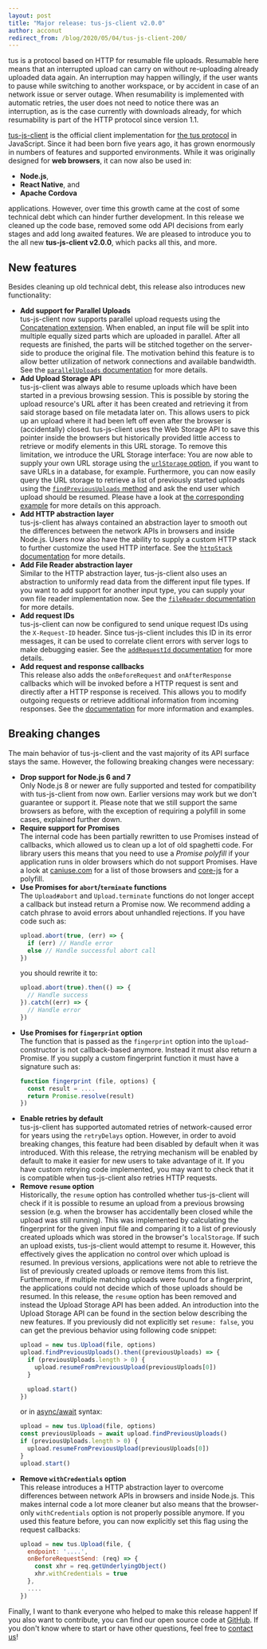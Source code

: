 ```yaml
---
layout: post
title: "Major release: tus-js-client v2.0.0"
author: acconut
redirect_from: /blog/2020/05/04/tus-js-client-200/
---
```


tus is a protocol based on HTTP for resumable file uploads. Resumable here means that an interrupted upload can carry on without re-uploading already uploaded data again. An interruption may happen willingly, if the user wants to pause while switching to another workspace, or by accident in case of an network issue or server outage. When resumability is implemented with automatic retries, the user does not need to notice there was an interruption, as is the case currently with downloads already, for which resumability is part of the HTTP protocol since version 1.1. 

[tus-js-client](https://github.com/tus/tus-js-client/) is the official client implementation for [the tus protocol](/protocols/resumable-upload.html) in JavaScript. Since it had been born five years ago, it has grown enormously in numbers of features and supported environments. While it was originally designed for **web browsers**, it can now also be used in:

- **Node.js**, 
- **React Native**, and 
- **Apache Cordova**

applications. However, over time this growth came at the cost of some technical debt which can hinder further development. In this release we cleaned up the code base, removed some odd API decisions from early stages and add long awaited features. We are pleased to introduce you to the all new **tus-js-client v2.0.0**, which packs all this, and more.

## New features

Besides cleaning up old technical debt, this release also introduces new functionality:

- **Add support for Parallel Uploads**<br />
  tus-js-client now supports parallel upload requests using the [Concatenation extension](https://tus.io/protocols/resumable-upload.html#concatenation). When enabled, an input file will be split into multiple equally sized parts which are uploaded in parallel. After all requests are finished, the parts will be stitched together on the server-side to produce the original file. The motivation behind this feature is to allow better utilization of network connections and available bandwidth. See the [`parallelUploads` documentation](https://github.com/tus/tus-js-client/blob/v2.0/docs/api.md#paralleluploads) for more details.
- **Add Upload Storage API**<br />
  tus-js-client was always able to resume uploads which have been started in a previous browsing session. This is possible by storing the upload resource's URL after it has been created and retrieving it from said storage based on file metadata later on. This allows users to pick up an upload where it had been left off even after the browser is (accidentally) closed. tus-js-client uses the Web Storage API to save this pointer inside the browsers but historically provided little access to retrieve or modify elements in this URL storage.
  To remove this limitation, we introduce the URL Storage interface: You are now able to supply your own URL storage using the [`urlStorage` option](https://github.com/tus/tus-js-client/blob/v2.0/docs/api.md#urlstorage), if you want to save URLs in a database, for example.
  Furthermore, you can now easily query the URL storage to retrieve a list of previously started uploads using the [`findPreviousUploads` method](https://github.com/tus/tus-js-client/blob/v2.0/docs/api.md#tusuploadfindpreviousuploads) and ask the end user which upload should be resumed. Please have a look at [the corresponding example](https://github.com/tus/tus-js-client/blob/v2.0/docs/usage.md#example-let-user-select-upload-to-resume) for more details on this approach.
- **Add HTTP abstraction layer**<br />
  tus-js-client has always contained an abstraction layer to smooth out the differences between the network APIs in browsers and inside Node.js. Users now also have the ability to supply a custom HTTP stack to further customize the used HTTP interface. See the [`httpStack` documentation](https://github.com/tus/tus-js-client/blob/v2.0/docs/api.md#httpstack) for more details.
- **Add File Reader abstraction layer**<br />
  Similar to the HTTP abstraction layer, tus-js-client also uses an abstraction to uniformly read data from the different input file types. If you want to add support for another input type, you can supply your own file reader implementation now. See the [`fileReader` documentation](https://github.com/tus/tus-js-client/blob/v2.0/docs/api.md#filereader) for more details.
- **Add request IDs**<br />
  tus-js-client can now be configured to send unique request IDs using the `X-Request-ID` header. Since tus-js-client includes this ID in its error messages, it can be used to correlate client errors with server logs to make debugging easier. See the [`addRequestId` documentation](https://github.com/tus/tus-js-client/blob/v2.0/docs/api.md#addrequestid) for more details.
- **Add request and response callbacks**<br />
  This release also adds the `onBeforeRequest` and `onAfterResponse` callbacks which will be invoked before a HTTP request is sent and directly after a HTTP response is received. This allows you to modify outgoing requests or retrieve additional information from incoming responses. See the [documentation](https://github.com/tus/tus-js-client/blob/v2.0/docs/api.md#onbeforerequest) for more information and examples.

## Breaking changes

The main behavior of tus-js-client and the vast majority of its API surface stays the same. However, the following breaking changes were necessary:

- **Drop support for Node.js 6 and 7**<br />
  Only Node.js 8 or newer are fully supported and tested for compatibility with tus-js-client from now own. Earlier versions may work but we don't guarantee or support it. Please note that we still support the same browsers as before, with the exception of requiring a polyfill in some cases, explained further down.
- **Require support for Promises**<br />
  The internal code has been partially rewritten to use Promises instead of callbacks, which allowed us to clean up a lot of old spaghetti code. For library users this means that you need to use a *Promise polyfill* if your application runs in older browsers which do not support Promises. Have a look at [caniuse.com](https://caniuse.com/#feat=promises) for a list of those browsers and [core-js](https://github.com/zloirock/core-js#ecmascript-promise) for a polyfill.
- **Use Promises for `abort`/`terminate` functions**<br />
  The `Upload#abort` and `Upload.terminate` functions do not longer accept a callback but instead return a Promise now. We recommend adding a catch phrase to avoid errors about unhandled rejections. If you have code such as:
  ```js
  upload.abort(true, (err) => {
    if (err) // Handle error
    else // Handle successful abort call
  })
  ```
  you should rewrite it to:
  ```js
  upload.abort(true).then(() => {
    // Handle success
  }).catch((err) => {
    // Handle error
  })
  ```
- **Use Promises for `fingerprint` option**<br />
  The function that is passed as the `fingerprint` option into the `Upload`-constructor is not callback-based anymore. Instead it must also return a Promise. If you supply a custom fingerprint function it must have a signature such as:
  ```js
  function fingerprint (file, options) {
    const result = ....
    return Promise.resolve(result)
  })
  ```
- **Enable retries by default**<br />
  tus-js-client has supported automated retries of network-caused error for years using the `retryDelays` option. However, in order to avoid breaking changes, this feature had been disabled by default when it was introduced. With this release, the retrying mechanism will be enabled by default to make it easier for new users to take advantage of it. If you have custom retrying code implemented, you may want to check that it is compatible when tus-js-client also retries HTTP requests.
- **Remove `resume` option**<br />
  Historically, the `resume` option has controlled whether tus-js-client will check if it is possible to resume an upload from a previous browsing session (e.g. when the browser has accidentally been closed while the upload was still running). This was implemented by calculating the fingerprint for the given input file and comparing it to a list of previously created uploads which was stored in the browser's `localStorage`. If such an upload exists, tus-js-client would attempt to resume it.
However, this effectively gives the application no control over which upload is resumed. In previous versions, applications were not able to retrieve the list of previously created uploads or remove items from this list. Furthermore, if multiple matching uploads were found for a fingerprint, the applications could not decide which of those uploads should be resumed.
In this release, the `resume` option has been removed and instead the Upload Storage API has been added. An introduction into the Upload Storage API can be found in the section below describing the new features. If you previously did not explicitly set `resume: false`, you can get the previous behavior using following code snippet:
  ```js
  upload = new tus.Upload(file, options)
  upload.findPreviousUploads().then((previousUploads) => {
    if (previousUploads.length > 0) {
      upload.resumeFromPreviousUpload(previousUploads[0])
    }

    upload.start()
  })
  ```
  or in [async/await](https://developer.mozilla.org/en-US/docs/Web/JavaScript/Reference/Statements/async_function) syntax:
  ```js
  upload = new tus.Upload(file, options)
  const previousUploads = await upload.findPreviousUploads()
  if (previousUploads.length > 0) {
    upload.resumeFromPreviousUpload(previousUploads[0])
  }
  upload.start()
  ```
- **Remove `withCredentials` option**<br />
  This release introduces a HTTP abstraction layer to overcome differences between network APIs in browsers and inside Node.js. This makes internal code a lot more cleaner but also means that the browser-only `withCredentials` option is not properly possible anymore. If you used this feature before, you can now explicitly set this flag using the request callbacks:
  ```js
  upload = new tus.Upload(file, {
    endpoint: '....',
    onBeforeRequestSend: (req) => {
      const xhr = req.getUnderlyingObject()
      xhr.withCredentials = true
    },
    ....
  })
  ```

Finally, I want to thank everyone who helped to make this release happen! If you also want to contribute, you can find our open source code at [GitHub](https://github.com/tus). If you don't know where to start or have other questions, feel free to [contact us](/support.html)!
